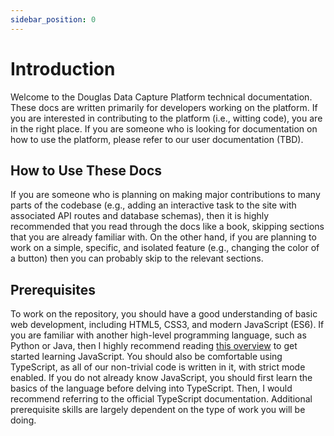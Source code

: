 ```yaml
---
sidebar_position: 0
---
```


# Introduction

Welcome to the Douglas Data Capture Platform technical documentation. These docs are written primarily for developers working on the platform. If you are interested in contributing to the platform (i.e., witting code), you are in the right place. If you are someone who is looking for documentation on how to use the platform, please refer to our user documentation (TBD).

## How to Use These Docs

If you are someone who is planning on making major contributions to many parts of the codebase (e.g., adding an interactive task to the site with associated API routes and database schemas), then it is highly recommended that you read through the docs like a book, skipping sections that you are already familiar with. On the other hand, if you are planning to work on a simple, specific, and isolated feature (e.g., changing the color of a button) then you can probably skip to the relevant sections. 

## Prerequisites

To work on the repository, you should have a good understanding of basic web development, including HTML5, CSS3, and modern JavaScript (ES6). If you are familiar with another high-level programming language, such as Python or Java, then I highly recommend reading [this overview](https://developer.mozilla.org/en-US/docs/Web/JavaScript/Language_Overview) to get started learning JavaScript. You should also be comfortable using TypeScript, as all of our non-trivial code is written in it, with strict mode enabled. If you do not already know JavaScript, you should first learn the basics of the language before delving into TypeScript. Then, I would recommend referring to the official TypeScript documentation. Additional prerequisite skills are largely dependent on the type of work you will be doing.